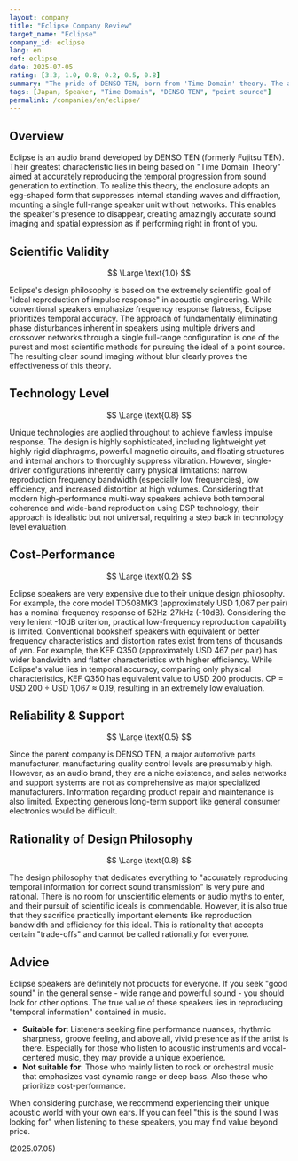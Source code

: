 ```yaml
---
layout: company
title: "Eclipse Company Review"
target_name: "Eclipse"
company_id: eclipse
lang: en
ref: eclipse
date: 2025-07-05
rating: [3.3, 1.0, 0.8, 0.2, 0.5, 0.8]
summary: "The pride of DENSO TEN, born from 'Time Domain' theory. The amazingly accurate sound imaging and time-axis representation from an egg-shaped enclosure and single driver is unique. Their ability to vividly reproduce music groove and performance nuances is remarkable, but they also have physical constraints of narrow reproduction bandwidth and low efficiency. Their pursuit of scientific ideals is commendable, but cost-performance is extremely low due to high prices. This is a brand for enthusiastic fans who can understand specific values."
tags: [Japan, Speaker, "Time Domain", "DENSO TEN", "point source"]
permalink: /companies/en/eclipse/
---
```


## Overview

Eclipse is an audio brand developed by DENSO TEN (formerly Fujitsu TEN). Their greatest characteristic lies in being based on "Time Domain Theory" aimed at accurately reproducing the temporal progression from sound generation to extinction. To realize this theory, the enclosure adopts an egg-shaped form that suppresses internal standing waves and diffraction, mounting a single full-range speaker unit without networks. This enables the speaker's presence to disappear, creating amazingly accurate sound imaging and spatial expression as if performing right in front of you.

## Scientific Validity

$$ \Large \text{1.0} $$

Eclipse's design philosophy is based on the extremely scientific goal of "ideal reproduction of impulse response" in acoustic engineering. While conventional speakers emphasize frequency response flatness, Eclipse prioritizes temporal accuracy. The approach of fundamentally eliminating phase disturbances inherent in speakers using multiple drivers and crossover networks through a single full-range configuration is one of the purest and most scientific methods for pursuing the ideal of a point source. The resulting clear sound imaging without blur clearly proves the effectiveness of this theory.

## Technology Level

$$ \Large \text{0.8} $$

Unique technologies are applied throughout to achieve flawless impulse response. The design is highly sophisticated, including lightweight yet highly rigid diaphragms, powerful magnetic circuits, and floating structures and internal anchors to thoroughly suppress vibration. However, single-driver configurations inherently carry physical limitations: narrow reproduction frequency bandwidth (especially low frequencies), low efficiency, and increased distortion at high volumes. Considering that modern high-performance multi-way speakers achieve both temporal coherence and wide-band reproduction using DSP technology, their approach is idealistic but not universal, requiring a step back in technology level evaluation.

## Cost-Performance

$$ \Large \text{0.2} $$

Eclipse speakers are very expensive due to their unique design philosophy. For example, the core model TD508MK3 (approximately USD 1,067 per pair) has a nominal frequency response of 52Hz-27kHz (-10dB). Considering the very lenient -10dB criterion, practical low-frequency reproduction capability is limited. Conventional bookshelf speakers with equivalent or better frequency characteristics and distortion rates exist from tens of thousands of yen. For example, the KEF Q350 (approximately USD 467 per pair) has wider bandwidth and flatter characteristics with higher efficiency. While Eclipse's value lies in temporal accuracy, comparing only physical characteristics, KEF Q350 has equivalent value to USD 200 products. CP = USD 200 ÷ USD 1,067 ≈ 0.19, resulting in an extremely low evaluation.

## Reliability & Support

$$ \Large \text{0.5} $$

Since the parent company is DENSO TEN, a major automotive parts manufacturer, manufacturing quality control levels are presumably high. However, as an audio brand, they are a niche existence, and sales networks and support systems are not as comprehensive as major specialized manufacturers. Information regarding product repair and maintenance is also limited. Expecting generous long-term support like general consumer electronics would be difficult.

## Rationality of Design Philosophy

$$ \Large \text{0.8} $$

The design philosophy that dedicates everything to "accurately reproducing temporal information for correct sound transmission" is very pure and rational. There is no room for unscientific elements or audio myths to enter, and their pursuit of scientific ideals is commendable. However, it is also true that they sacrifice practically important elements like reproduction bandwidth and efficiency for this ideal. This is rationality that accepts certain "trade-offs" and cannot be called rationality for everyone.

## Advice

Eclipse speakers are definitely not products for everyone. If you seek "good sound" in the general sense - wide range and powerful sound - you should look for other options. The true value of these speakers lies in reproducing "temporal information" contained in music.

- **Suitable for**: Listeners seeking fine performance nuances, rhythmic sharpness, groove feeling, and above all, vivid presence as if the artist is there. Especially for those who listen to acoustic instruments and vocal-centered music, they may provide a unique experience.
- **Not suitable for**: Those who mainly listen to rock or orchestral music that emphasizes vast dynamic range or deep bass. Also those who prioritize cost-performance.

When considering purchase, we recommend experiencing their unique acoustic world with your own ears. If you can feel "this is the sound I was looking for" when listening to these speakers, you may find value beyond price.

(2025.07.05)